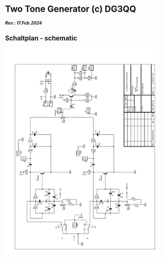 # Two Tone Generator (c) DG3QQ

##### Rev.: 17.Feb.2024

## Schaltplan - schematic 

![SCH](img_pcb_schematic.svg)


